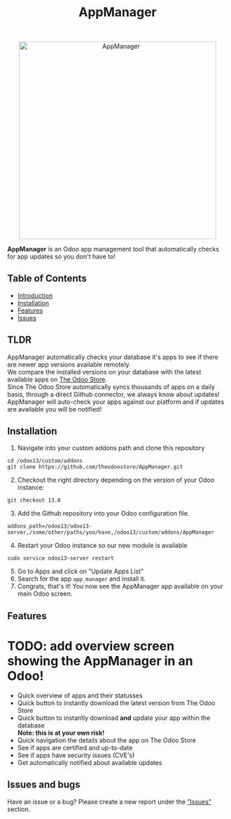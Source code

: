 <h1 align="center">AppManager</h1><br/>
<p align="center">
<a href="https://www.theodoostore.com/AppManager">
    <img alt="AppManager" title="AppManager" src="https://i.imgur.com/DVlt9CL.png" width="450">
  </a>
  </p>
<b>AppManager</b> is an Odoo app management tool that automatically checks for app updates so you don't have to!

## Table of Contents

- [Introduction](#TLDR)
- [Installation](#installation)
- [Features](#features)
- [Issues](#issues-and-bugs)

## TLDR
AppManager automatically checks your database it's apps to see if there are newer app versions available remotely.<br/>
We compare the installed versions on your database with the latest available apps on <a href="https://www.theodoostore.com" target="_blank">The Odoo Store</a>.<br/>
Since The Odoo Store automatically syncs thousands of apps on a daily basis, through a direct Github connector, we always know about updates!<br/>
AppManager will auto-check your apps against our platform and if updates are available you will be notified!

## Installation
1. Navigate into your custom addons path and clone this repository
```
cd /odoo13/custom/addons
git clone https://github.com/theodoostore/AppManager.git
```

2. Checkout the right directory depending on the version of your Odoo instance:
```
git checkout 13.0
```

3. Add the Github repository into your Odoo configuration file.
```
addons_path=/odoo13/odoo13-server,/some/other/paths/you/have,/odoo13/custom/addons/AppManager
```

4. Restart your Odoo instance so our new module is available
```
sudo service odoo13-server restart
```

5. Go to Apps and click on "Update Apps List"
6. Search for the app `app_manager` and install it.
7. Congrats, that's it! You now see the AppManager app available on your main Odoo screen.


## Features
# TODO: add overview screen showing the AppManager in an Odoo!
- Quick overview of apps and their statusses
- Quick button to instantly download the latest version from The Odoo Store
- Quick button to instantly download <b>and</b> update your app within the database<br/> <b>Note: this is at your own risk!</b>
- Quick navigation the details about the app on The Odoo Store
- See if apps are certified and up-to-date
- See if apps have security issues (CVE's)
- Get automatically notified about available updates


## Issues and bugs
Have an issue or a bug? Please create a new report under the <a href="https://github.com/theodoostore/app_manager/issues">"Issues"</a> section.

